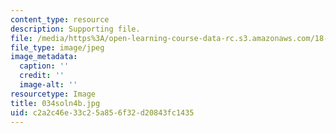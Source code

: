 ```yaml
---
content_type: resource
description: Supporting file.
file: /media/https%3A/open-learning-course-data-rc.s3.amazonaws.com/18-034-honors-differential-equations-spring-2004/c2a2c46e33c25a856f32d20843fc1435_034soln4b.jpg
file_type: image/jpeg
image_metadata:
  caption: ''
  credit: ''
  image-alt: ''
resourcetype: Image
title: 034soln4b.jpg
uid: c2a2c46e-33c2-5a85-6f32-d20843fc1435
---
```

